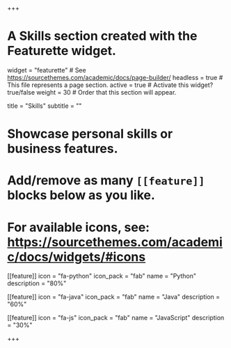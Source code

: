 +++
# A Skills section created with the Featurette widget.
widget = "featurette"  # See https://sourcethemes.com/academic/docs/page-builder/
headless = true  # This file represents a page section.
active = true  # Activate this widget? true/false
weight = 30  # Order that this section will appear.

title = "Skills"
subtitle = ""

# Showcase personal skills or business features.
# 
# Add/remove as many `[[feature]]` blocks below as you like.
# 
# For available icons, see: https://sourcethemes.com/academic/docs/widgets/#icons

[[feature]]
  icon = "fa-python"
  icon_pack = "fab"
  name = "Python"
  description = "80%"
  
  
[[feature]]
  icon = "fa-java"
  icon_pack = "fab"
  name = "Java"
  description = "60%"
  
  
[[feature]]
  icon = "fa-js"
  icon_pack = "fab"
  name = "JavaScript"
  description = "30%"

+++
